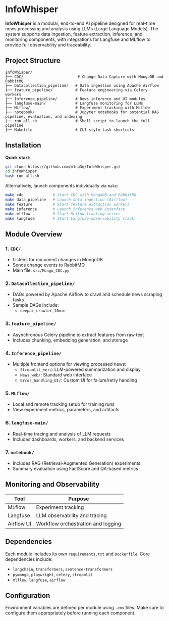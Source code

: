 # InfoWhisper

**InfoWhisper** is a modular, end-to-end AI pipeline designed for real-time news processing and analysis using LLMs (Large Language Models). The system supports data ingestion, feature extraction, inference, and monitoring components, with integrations for Langfuse and MLflow to provide full observability and traceability.

## Project Structure

```
InfoWhisper/
├── CDC/                        # Change Data Capture with MongoDB and RabbitMQ
├── Datacollection_pipeline/   # Data ingestion using Apache Airflow
├── feature_pipeline/          # Feature engineering via Celery workers
├── Inference_pipeline/        # News inference and UI modules
├── langfuse-main/             # Langfuse monitoring for LLMs
├── MLflow/                    # Experiment tracking with MLflow
├── notebook/                  # Jupyter notebooks for potential RAG pipeline, evaluation, and indexing
├── run_all.sh                 # Shell script to launch the full pipeline
├── Makefile                   # CLI-style task shortcuts
```

## Installation

**Quick start:**

```bash
git clone https://github.com/m1np3m/InfoWhisper.git
cd InfoWhisper
bash run_all.sh
```

Alternatively, launch components individually via `make`:

```bash
make cdc             # Start CDC with MongoDB and RabbitMQ
make data_pipeline   # Launch data ingestion (Airflow)
make feature         # Start feature extraction workers
make inference       # Launch inference web interface
make mlflow          # Start MLflow tracking server
make langfuse        # Start Langfuse observability stack
```

## Module Overview

### 1. `CDC/`
- Listens for document changes in MongoDB
- Sends change events to RabbitMQ
- Main file: `src/Mongo_CDC.py`

### 2. `Datacollection_pipeline/`
- DAGs powered by Apache Airflow to crawl and schedule news scraping tasks
- Sample DAGs include:
  - `deepai_crawler_10min`

### 3. `feature_pipeline/`
- Asynchronous Celery pipeline to extract features from raw text
- Includes chunking, embedding generation, and storage

### 4. `Inference_pipeline/`
- Multiple frontend options for viewing processed news:
  - `Streamlit_ver/`: LLM-powered summarization and display
  - `News_web/`: Standard web interface
  - `Error_handling_UI/`: Custom UI for failure/retry handling

### 5. `MLflow/`
- Local and remote tracking setup for training runs
- View experiment metrics, parameters, and artifacts

### 6. `langfuse-main/`
- Real-time tracing and analysis of LLM requests
- Includes dashboards, workers, and backend services

### 7. `notebook/`
- Includes RAG (Retrieval-Augmented Generation) experiments
- Summary evaluation using FactScore and QA-based metrics

## Monitoring and Observability

| Tool        | Purpose                           |
|-------------|------------------------------------|
| MLflow      | Experiment tracking                |
| Langfuse    | LLM observability and tracing      |
| Airflow UI  | Workflow orchestration and logging |

## Dependencies

Each module includes its own `requirements.txt` and `Dockerfile`. Core dependencies include:

- `langchain`, `transformers`, `sentence-transformers`
- `pymongo`, `playwright`, `celery`, `streamlit`
- `mlflow`, `langfuse`, `airflow`

## Configuration

Environment variables are defined per module using `.env` files. Make sure to configure them appropriately before running each component.
